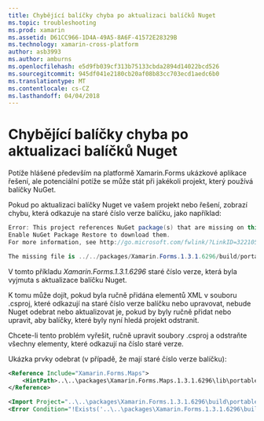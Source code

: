 ```yaml
---
title: Chybějící balíčky chyba po aktualizaci balíčků Nuget
ms.topic: troubleshooting
ms.prod: xamarin
ms.assetid: D61CC966-1D4A-49A5-8A6F-41572E28329B
ms.technology: xamarin-cross-platform
author: asb3993
ms.author: amburns
ms.openlocfilehash: e5d9fb039cf313b75133cbda2894d14022bcd526
ms.sourcegitcommit: 945df041e2180cb20af08b83cc703ecd1aedc6b0
ms.translationtype: MT
ms.contentlocale: cs-CZ
ms.lasthandoff: 04/04/2018
---
```

# <a name="missing-packages-error-after-updating-nuget-packages"></a>Chybějící balíčky chyba po aktualizaci balíčků Nuget

Potíže hlášené především na platformě Xamarin.Forms ukázkové aplikace řešení, ale potenciální potíže se může stát při jakékoli projekt, který používá balíčky NuGet. 

Pokud po aktualizaci balíčky Nuget ve vašem projekt nebo řešení, zobrazí chybu, která odkazuje na staré číslo verze balíčku, jako například:

```csharp
Error: This project references NuGet package(s) that are missing on this computer.
Enable NuGet Package Restore to download them.  
For more information, see http://go.microsoft.com/fwlink/?LinkID=322105

The missing file is ../../packages/Xamarin.Forms.1.3.1.6296/build/portable-win+net45+wp80+MonoAndroid10+MonoTouch10+Xamarin.iOS10/Xamarin.Forms.targets. (FormsGallery)

```

V tomto příkladu *Xamarin.Forms.1.3.1.6296* staré číslo verze, která byla vyjmuta s aktualizace balíčku Nuget.

K tomu může dojít, pokud byla ručně přidána elementů XML v souboru .csproj, které odkazují na staré číslo verze balíčku nebo upravovat, nebude Nuget odebrat nebo aktualizovat je, pokud by byly ručně přidat nebo upravit, aby balíčky, které byly nyní hledá projekt odstranit. 

Chcete-li tento problém vyřešit, ručně upravit soubory .csproj a odstraňte všechny elementy, které odkazují na číslo staré verze. 

Ukázka prvky odebrat (v případě, že mají staré číslo verze balíčku):

```xml
<Reference Include="Xamarin.Forms.Maps">
    <HintPath>..\..\packages\Xamarin.Forms.Maps.1.3.1.6296\lib\portable-win+net45+wp80+MonoAndroid10+MonoTouch10+Xamarin.iOS10\Xamarin.Forms.Maps.dll</HintPath>
</Reference>

<Import Project="..\..\packages\Xamarin.Forms.1.3.1.6296\build\portable-win+net45+wp80+MonoAndroid10+MonoTouch10+Xamarin.iOS10\Xamarin.Forms.targets" Condition="Exists('..\..\packages\Xamarin.Forms.1.3.1.6296\build\portable-win+net45+wp80+MonoAndroid10+MonoTouch10+Xamarin.iOS10\Xamarin.Forms.targets')" />
<Error Condition="!Exists('..\..\packages\Xamarin.Forms.1.3.1.6296\build\portable-win+net45+wp80+MonoAndroid10+MonoTouch10+Xamarin.iOS10\Xamarin.Forms.targets')" Text="$([System.String]::Format('$(ErrorText)', '..\..\packages\Xamarin.Forms.1.3.1.6296\build\portable-win+net45+wp80+MonoAndroid10+MonoTouch10+Xamarin.iOS10\Xamarin.Forms.targets'))" />

```

